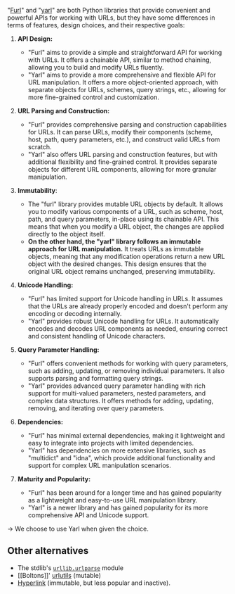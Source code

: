 "[Furl](https://github.com/gruns/furl)" and "[yarl](https://pypi.org/project/yarl/)" are both Python libraries that provide convenient and powerful APIs for working with URLs, but they have some differences in terms of features, design choices, and their respective goals:

1. **API Design:**

    - "Furl" aims to provide a simple and straightforward API for working with URLs. It offers a chainable API, similar to method chaining, allowing you to build and modify URLs fluently.
    - "Yarl" aims to provide a more comprehensive and flexible API for URL manipulation. It offers a more object-oriented approach, with separate objects for URLs, schemes, query strings, etc., allowing for more fine-grained control and customization.

2. **URL Parsing and Construction:**

    - "Furl" provides comprehensive parsing and construction capabilities for URLs. It can parse URLs, modify their components (scheme, host, path, query parameters, etc.), and construct valid URLs from scratch.
    - "Yarl" also offers URL parsing and construction features, but with additional flexibility and fine-grained control. It provides separate objects for different URL components, allowing for more granular manipulation.

3. **Immutability**:
   
    - The "furl" library provides mutable URL objects by default. It allows you to modify various components of a URL, such as scheme, host, path, and query parameters, in-place using its chainable API. This means that when you modify a URL object, the changes are applied directly to the object itself.
    - **On the other hand, the "yarl" library follows an immutable approach for URL manipulation.** It treats URLs as immutable objects, meaning that any modification operations return a new URL object with the desired changes. This design ensures that the original URL object remains unchanged, preserving immutability.

5. **Unicode Handling:**
   
    - "Furl" has limited support for Unicode handling in URLs. It assumes that the URLs are already properly encoded and doesn't perform any encoding or decoding internally.
    - "Yarl" provides robust Unicode handling for URLs. It automatically encodes and decodes URL components as needed, ensuring correct and consistent handling of Unicode characters.

6. **Query Parameter Handling:**
   
    - "Furl" offers convenient methods for working with query parameters, such as adding, updating, or removing individual parameters. It also supports parsing and formatting query strings.
    - "Yarl" provides advanced query parameter handling with rich support for multi-valued parameters, nested parameters, and complex data structures. It offers methods for adding, updating, removing, and iterating over query parameters.

7. **Dependencies:**
   
    - "Furl" has minimal external dependencies, making it lightweight and easy to integrate into projects with limited dependencies.
    - "Yarl" has dependencies on more extensive libraries, such as "multidict" and "idna", which provide additional functionality and support for complex URL manipulation scenarios.

8. **Maturity and Popularity:**
   
    - "Furl" has been around for a longer time and has gained popularity as a lightweight and easy-to-use URL manipulation library.
    - "Yarl" is a newer library and has gained popularity for its more comprehensive API and Unicode support.

→ We choose to use Yarl when given the choice.

## Other alternatives

- The stdlib's [`urllib.urlparse`](https://docs.python.org/3/library/urllib.parse.html#module-urllib.parse) module
- [[Boltons]]' [urlutils](https://boltons.readthedocs.io/en/latest/urlutils.html) (mutable)
- [Hyperlink](https://github.com/python-hyper/hyperlink) (immutable, but less popular and inactive).

